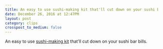 ```yaml
---
title: An easy to use sushi-making kit that'll cut down on your sushi bar bills.
date: December 26, 2016 at 12:47PM
layout: post
category: clips
crosspost_to_medium: false
---
```

An easy to use [sushi-making kit](http://ift.tt/2hhdoMT) that'll cut down on your sushi bar bills.